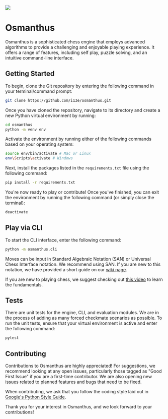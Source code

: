 
![](https://github.com/i13e/osmanthus/assets/62034540/493798b0-39c1-4566-8b99-83941e2e6994)

# Osmanthus

Osmanthus is a sophisticated chess engine that employs advanced algorithms to
provide a challenging and enjoyable playing experience. It offers a range of
features, including self play, puzzle solving, and an intuitive command-line
interface.

## Getting Started

To begin, clone the Git repository by entering the following command in your
terminal/command prompt:

```sh
git clone https://github.com/i13e/osmanthus.git
```

Once you have cloned the repository, navigate to its directory and create a new
Python virtual environment by running:

```sh
cd osmanthus
python -m venv env
```

Activate the environment by running either of the following commands based on
your operating system:

```sh
source env/bin/activate # Mac or Linux
env\Scripts\activate # Windows
```

Next, install the packages listed in the `requirements.txt` file using the
following command:

```sh
pip install -r requirements.txt
```

You're now ready to play or contribute! Once you've finished, you can exit the
environment by running the following command (or simply close the terminal):

```sh
deactivate
```

## Play via CLI

To start the CLI interface, enter the following command:

```sh
python -m osmanthus.cli
```

Moves can be input in Standard Algebraic Notation (SAN) or Universal Chess Interface notation. We
recommend using SAN. If you are new to this notation, we have provided a short guide on our
[wiki page](https://github.com/i13e/osmanthus/wiki/san).

If you are new to playing chess, we suggest checking out [this video](https://www.youtube.com/watch?v=OCSbzArwB10)
to learn the fundamentals.

## Tests

There are unit tests for the engine, CLI, and evaluation modules. We are in the process of adding as
many forced checkmate scenarios as possible. To run the unit tests, ensure that your virtual environment
is active and enter the following command:

```sh
pytest
```

## Contributing

Contributions to Osmanthus are highly appreciated! For suggestions, we recommend looking at any open issues,
particularly those tagged as "Good First Issue" if you are a first-time contributor. We are also opening new
issues related to planned features and bugs that need to be fixed.

When contributing, we ask that you follow the coding style laid out in [Google's Python Style Guide](https://google.github.io/styleguide/pyguide.html).

Thank you for your interest in Osmanthus, and we look forward to your contributions!

<!-- 谢谢，李桂花。我愛你 -->
